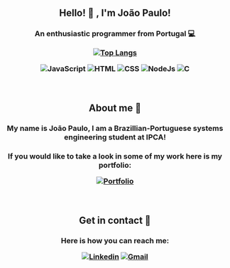 <h2 align="center"> Hello! 👋 , I'm João Paulo! 

<h3 align="center"> An enthusiastic programmer from Portugal 💻

<br>

[![Top Langs](https://github-readme-stats.vercel.app/api/top-langs/?username=carvalhojp26&layout=donut)]()

![JavaScript](https://img.shields.io/badge/JavaScript-F7DF1E?style=for-the-badge&logo=javascript&logoColor=black)
![HTML](https://img.shields.io/badge/HTML5-E34F26?style=for-the-badge&logo=html5&logoColor=white)
![CSS](https://img.shields.io/badge/CSS3-1572B6?style=for-the-badge&logo=css3&logoColor=white)
![NodeJs](https://img.shields.io/badge/Node.js-43853D?style=for-the-badge&logo=node.js&logoColor=white)
![C](https://img.shields.io/badge/C-00599C?style=for-the-badge&logo=c&logoColor=white)

<br>

<h2 align="center"> About me 🙂

<h3 align="center"> My name is João Paulo, I am a Brazillian-Portuguese systems engineering student at IPCA!

<h3 align="center"> If you would like to take a look in some of my work here is my portfolio:

<br>

[![Portfolio](https://img.shields.io/badge/Portfolio-%23000000.svg?style=for-the-badge&logo=firefox&logoColor=#FF7139)](https://portfolio.joao-paulo-carvalho.com/)

<br>

<h2 align="center"> Get in contact 📩

<h3 align="center"> Here is how you can reach me:

<br>

[![Linkedin](https://img.shields.io/badge/LinkedIn-0077B5?style=for-the-badge&logo=linkedin&logoColor=white)](https://www.linkedin.com/in/jo%C3%A3o-paulo-carvalho-1b18b3291/) 
[![Gmail](https://img.shields.io/badge/Gmail-D14836?style=for-the-badge&logo=gmail&logoColor=white)](https://portfolio.joao-paulo-carvalho.com/) 
